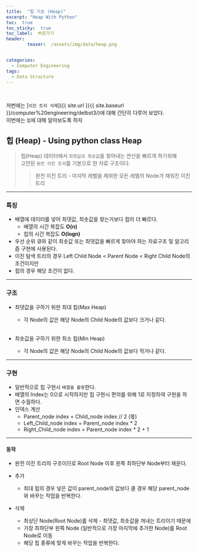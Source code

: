 ```yaml
---
title:  "힙 기초 (Heap)"  
excerpt: "Heap With Python"
toc:  true
toc_sticky:  true
toc_label:  바로가기
header:
        teaser:  /assets/img/data/heap.png


categories:
  - Computer Engineering
tags:
  - Data Structure
---
```

<br/>

저번에는 [`이진 트리 삭제`]({{ site.url }}{{ site.baseurl }}/computer%20engineering/delbst3/)에 대해 간단히 다루어 보았다.<br/>
이번에는 `힙`에 대해 알아보도록 하자 <br/>

## 힙 (Heap) - Using python class Heap
>힙(Heap) 데이터에서 `최댓값과 최솟값`을 찾아내는 연산을 빠르게 하기위해  
>고안된 `완전 이진 트리`를 기본으로 한 자료 구조이다. <br/>
>> 완전 이진 트리 - 마지막 레벨을 제외한 모든 레벨의 Node가 채워진 이진 트리

---

### 특징
* 배열에 데이터를 넣어 최댓값, 최솟값을 찾는거보다 힙이 더 빠르다.
    * 배열의 시간 복잡도 __O(n)__
    * 힙의 시간 복잡도 __O(logn)__
* 우선 순위 큐와 같이 최솟값 또는 최댓값을 빠르게 찾아야 하는 자료구조 및 알고리즘 구현에 사용된다.
* 이진 탐색 트리의 경우 Left Child Node < Parent Node < Right Child Node의 조건이지만
* 힙의 경우 해당 조건이 없다.

---

### 구조
* 최댓값을 구하기 위한 최대 힙(Max Heap)
    * 각 Node의 값은 해당 Node의 Child Node의 값보다 크거나 같다.  
  <br/>  

* 최솟값을 구하기 위한 최소 힙(Min Heap)
    * 각 Node의 값은 해당 Node의 Child Node의 값보다 작거나 같다.

---    

### 구현
* 일반적으로 힙 구현시 `배열을 활용`한다.
* 배열의 Index는 0으로 시작하지만 힙 구현시 편의를 위해 1로 지정하여 구현을 하면 수월하다.
* 인덱스 계산
    * Parent_node index = Child_node index // 2 (몫)
    * Left_Child_node index = Parent_node index * 2
    * Right_Child_node index = Parent_node index * 2 + 1

---    

#### 동작
*  완전 이진 트리의 구조이므로 Root Node 이후 왼쪽 최하단부 Node부터 채운다.

* 추가
  * 최대 힙의 경우 넣은 값이 parent_node의 값보다 클 경우 해당 parent_node와 바꾸는 작업을 반복한다.

* 삭제
  * 최상단 Node(Root Node)를 삭제 - 최댓값, 최솟값을 꺼내는 트리이기 때문에
  * 가장 최하단부 왼쪽 Node (일반적으로 가장 마지막에 추가한 Node)를 Root Node로 이동
  * 해당 힙 종류에 맞게 바꾸는 작업을 반복한다.

